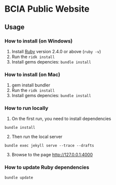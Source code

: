 # BCIA Public Website

## Usage

### How to install (on Windows)

1. Install [Ruby](https://rubyinstaller.org/downloads/) version 2.4.0 or above (`ruby -v`)
2. Run the `ridk install`
3. Install gems depencies: `bundle install`

### How to install (on Mac)

1. gem install bundler
2. Run the `ridk install`
3. Install gems depencies: `bundle install`

### How to run locally

1. On the first run, you need to install dependencies
```shell
bundle install
```

2. Then run the local server
```shell
bundle exec jekyll serve --trace --drafts
```

3. Browse to the page http://127.0.0.1:4000

### How to update Ruby dependencies

```shell
bundle update
```
